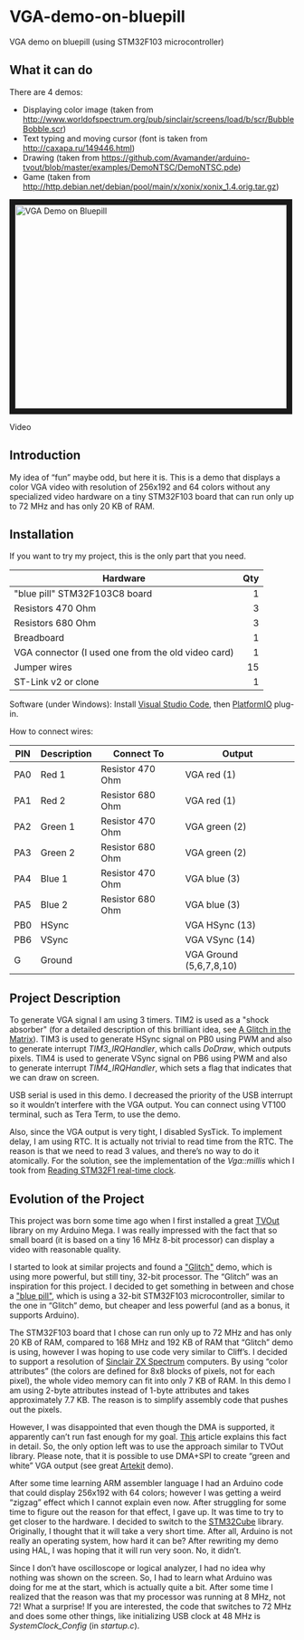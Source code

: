 # VGA-demo-on-bluepill
VGA demo on bluepill (using STM32F103 microcontroller)

## What it can do
There are 4 demos:
* Displaying color image (taken from http://www.worldofspectrum.org/pub/sinclair/screens/load/b/scr/BubbleBobble.scr)
* Text typing and moving cursor (font is taken from http://caxapa.ru/149446.html)
* Drawing (taken from https://github.com/Avamander/arduino-tvout/blob/master/examples/DemoNTSC/DemoNTSC.pde)
* Game (taken from http://http.debian.net/debian/pool/main/x/xonix/xonix_1.4.orig.tar.gz)

<a href="http://www.youtube.com/watch?feature=player_embedded&v=97oakB1NX68
" target="_blank"><img src="http://img.youtube.com/vi/97oakB1NX68/0.jpg" 
alt="VGA Demo on Bluepill" width="480" height="360" border="10" /></a>

Video

## Introduction
My idea of “fun” maybe odd, but here it is. This is a demo that displays a color VGA video with resolution of 256x192 and 64 colors without any specialized video hardware on a tiny STM32F103 board that can run only up to 72 MHz and has only 20 KB of RAM.

## Installation
If you want to try my project, this is the only part that you need.

| Hardware      |    Qty|
| ------------- | -----:|
| "blue pill" STM32F103C8 board | 1
| Resistors 470 Ohm | 3
| Resistors 680 Ohm | 3
| Breadboard | 1
| VGA connector (I used one from the old video card) | 1
| Jumper wires | 15
| ST-Link v2 or clone | 1

Software (under Windows): Install [Visual Studio Code](https://code.visualstudio.com/), then [PlatformIO](http://docs.platformio.org/en/latest/ide/vscode.html) plug-in.

How to connect wires:

| PIN | Description | Connect To | Output |
| --- | ----------- | ---------- | ------ |
| PA0 | Red 1 | Resistor 470 Ohm | VGA red (1)
| PA1 | Red 2 | Resistor 680 Ohm | VGA red (1)
| PA2 | Green 1 | Resistor 470 Ohm | VGA green (2)
| PA3 | Green 2 | Resistor 680 Ohm | VGA green (2)
| PA4 | Blue 1 | Resistor 470 Ohm | VGA blue (3)
| PA5 | Blue 2 | Resistor 680 Ohm | VGA blue (3)
| PB0 | HSync | | VGA HSync (13)
| PB6 | VSync | | VGA VSync (14)
| G | Ground | | VGA Ground (5,6,7,8,10)

## Project Description
To generate VGA signal I am using 3 timers. TIM2 is used as a "shock absorber" (for a detailed description of this brilliant idea, see [A Glitch in the Matrix](http://cliffle.com/blog/glitch-in-the-matrix/)). TIM3 is used to generate HSync signal on PB0 using PWM and also to generate interrupt *TIM3_IRQHandler*, which calls *DoDraw*, which outputs pixels. TIM4 is used to generate VSync signal on PB6 using PWM and also to generate interrupt *TIM4_IRQHandler*, which sets a flag that indicates that we can draw on screen.

USB serial is used in this demo. I decreased the priority of the USB interrupt so it wouldn’t interfere with the VGA output. You can connect using VT100 terminal, such as Tera Term, to use the demo.

Also, since the VGA output is very tight, I disabled SysTick. To implement delay, I am using RTC. It is actually not trivial to read time from the RTC. The reason is that we need to read 3 values, and there’s no way to do it atomically. For the solution, see the implementation of the *Vga::millis* which I took from [Reading STM32F1 real-time clock](https://www.tablix.org/~avian/blog/archives/2012/04/reading_stm32f1_real_time_clock/).

## Evolution of the Project
This project was born some time ago when I first installed a great [TVOut](https://playground.arduino.cc/Main/TVout) library on my Arduino Mega. I was really impressed with the fact that so small board (it is based on a tiny 16 MHz 8-bit processor) can display a video with reasonable quality.

I started to look at similar projects and found a ["Glitch"](http://cliffle.com/blog/introducing-glitch/) demo, which is using more powerful, but still tiny, 32-bit processor. The “Glitch” was an inspiration for this project. I decided to get something in between and chose a ["blue pill"](http://wiki.stm32duino.com/index.php?title=Blue_Pill), which is using a 32-bit STM32F103 microcontroller, similar to the one in “Glitch” demo, but cheaper and less powerful (and as a bonus, it supports Arduino).

The STM32F103 board that I chose can run only up to 72 MHz and has only 20 KB of RAM, compared to 168 MHz and 192 KB of RAM that “Glitch” demo is using, however I was hoping to use code very similar to Cliff’s. I decided to support a resolution of [Sinclair ZX Spectrum](https://en.wikipedia.org/wiki/ZX_Spectrum_graphic_modes) computers. By using “color attributes” (the colors are defined for 8x8 blocks of pixels, not for each pixel), the whole video memory can fit into only 7 KB of RAM. In this demo I am using 2-byte attributes instead of 1-byte attributes and takes approximately 7.7 KB. The reason is to simplify assembly code that pushes out the pixels.

However, I was disappointed that even though the DMA is supported, it apparently can’t run fast enough for my goal. [This](https://vjordan.info/log/fpga/stm32-bare-metal-start-up-and-real-bit-banging-speed.html) article explains this fact in detail. So, the only option left was to use the approach similar to TVOut library. Please note, that it is possible to use DMA+SPI to create “green and white” VGA output (see great [Artekit](https://www.artekit.eu/vga-output-using-a-36-pin-stm32/) demo).

After some time learning ARM assembler language I had an Arduino code that could display 256x192 with 64 colors; however I was getting a weird “zigzag” effect which I cannot explain even now. After struggling for some time to figure out the reason for that effect, I gave up. It was time to try to get closer to the hardware. 
I decided to switch to the [STM32Cube](http://www.st.com/en/embedded-software/stm32cubef1.html) library. Originally, I thought that it will take a very short time. After all, Arduino is not really an operating system, how hard it can be? After rewriting my demo using HAL, I was hoping that it will run very soon. No, it didn’t.

Since I don’t have oscilloscope or logical analyzer, I had no idea why nothing was shown on the screen. So, I had to learn what Arduino was doing for me at the start, which is actually quite a bit. After some time I realized that the reason was that my processor was running at 8 MHz, not 72! What a surprise! If you are interested, the code that switches to 72 MHz and does some other things, like initializing USB clock at 48 MHz is *SystemClock_Config* (in *startup.c*).
